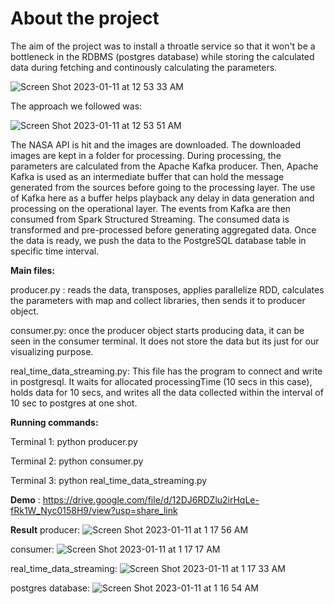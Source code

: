 
# About the project
The aim of the project was to install a throatle service so that it won't be a bottleneck in the RDBMS (postgres database) while storing the calculated data during fetching and continously calculating the parameters. 

![Screen Shot 2023-01-11 at 12 53 33 AM](https://user-images.githubusercontent.com/33342277/211728730-7cd4776c-7bfb-466f-b0ae-c580aae7cb26.png)

The approach we followed was: 


![Screen Shot 2023-01-11 at 12 53 51 AM](https://user-images.githubusercontent.com/33342277/211728774-ffa59309-43ac-4ed4-9faa-8f9fbc8ca8ba.png)



The NASA API is hit and the images are downloaded. The downloaded images are kept in a folder for processing. During processing, the parameters are calculated from the Apache Kafka producer. Then, Apache Kafka is used as an intermediate buffer that can hold the message generated from the sources before going to the processing layer. The use of Kafka here as a buffer helps playback any delay in data generation and processing on the operational layer. The events from Kafka are then consumed from Spark Structured Streaming. The consumed data is transformed and pre-processed before generating aggregated data. Once the data is ready, we push the data to the PostgreSQL database table in specific time interval.


**Main files:** 

producer.py : reads the data, transposes, applies parallelize RDD, calculates the parameters with map and collect libraries, then sends it to producer object.

consumer.py: once the producer object starts producing data, it can be seen in the consumer terminal. It does not store the data but its just for our visualizing purpose.

real_time_data_streaming.py:  This file has the program to connect and write in postgresql. It waits for allocated processingTime (10 secs in this case), holds data for 10 secs, and writes all the data collected within the interval of 10 sec to postgres at one shot.


**Running commands:**

Terminal 1: python producer.py 

Terminal 2: python consumer.py 

Terminal 3: python real_time_data_streaming.py 

**Demo**
: https://drive.google.com/file/d/12DJ6RDZlu2irHqLe-fRk1W_Nyc0158H9/view?usp=share_link

**Result**
producer:
![Screen Shot 2023-01-11 at 1 17 56 AM](https://user-images.githubusercontent.com/33342277/211732311-6ae28baf-d7b7-4014-a950-fcf09c41da9f.png)

consumer: 
![Screen Shot 2023-01-11 at 1 17 17 AM](https://user-images.githubusercontent.com/33342277/211732364-e4ccef69-df8e-4619-b1ce-b1b230d5668f.png)

real_time_data_streaming:
![Screen Shot 2023-01-11 at 1 17 33 AM](https://user-images.githubusercontent.com/33342277/211732410-9968f76e-8834-4680-b992-63a2b80595b3.png)

postgres database:
![Screen Shot 2023-01-11 at 1 16 54 AM](https://user-images.githubusercontent.com/33342277/211732451-7319ab69-e2c7-4754-b274-eb5ea3fde595.png)



